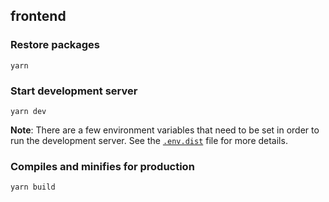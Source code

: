 ## frontend

### Restore packages
```
yarn
```

### Start development server
```
yarn dev
```

**Note**: There are a few environment variables that need to be set in order to run the development server. See the [`.env.dist`](.env.dist) file for more details.

### Compiles and minifies for production
```
yarn build
```
